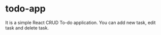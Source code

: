 # todo-app

It is a simple React CRUD To-do application. You can add new task, edit task and delete task.
